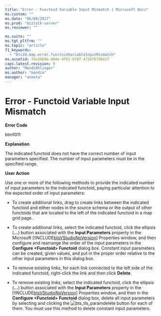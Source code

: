 ```yaml
---
title: "Error - Functoid Variable Input Mismatch | Microsoft Docs"
ms.custom: ""
ms.date: "06/08/2017"
ms.prod: "biztalk-server"
ms.reviewer: ""

ms.suite: ""
ms.tgt_pltfrm: ""
ms.topic: "article"
f1_keywords: 
  - "bts10.map.error.functoidVariableInputMismatch"
ms.assetid: fda3066b-d0de-4f61-b78f-4726f6796e1f
caps.latest.revision: 9
author: "MandiOhlinger"
ms.author: "mandia"
manager: "anneta"
---
```

# Error - Functoid Variable Input Mismatch
**Error Code**  
  
 btm1011  
  
 **Explanation**  
  
 The indicated functoid does not have the correct number of input parameters specified. The number of input parameters must be in the specified range.  
  
 **User Action**  
  
 Use one or more of the following methods to provide the indicated number of input parameters to the indicated functoid, paying particular attention to the expected order of input parameters:  
  
-   To create additional links, drag to create links between the indicated functoid and either nodes in the source schema or the output of other functoids that are located to the left of the indicated functoid in a map grid page.  
  
-   To create additional links, select the indicated functoid, click the ellipsis (**...**) button associated with the **Input Parameters** property in the Microsoft [!INCLUDE[btsVStudioNoVersion](../includes/btsvstudionoversion-md.md)] Properties window, and then configure and rearrange the order of the input parameters in the **Configure \<Functoid\> Functoid** dialog box. Constant input parameters can be created, given values, and put in the proper order relative to the other input parameters in this dialog box.  
  
-   To remove existing links, for each link connected to the left side of the indicated functoid, right-click the link and then click **Delete**.  
  
-   To remove existing links, select the indicated functoid, click the ellipsis (**...**) button associated with the **Input Parameters** property in the [!INCLUDE[btsVStudioNoVersion](../includes/btsvstudionoversion-md.md)] Properties window, and then in the **Configure \<Functoid\> Functoid** dialog box, delete all input parameters by selecting and clicking the ![](../core/media/bts-tls-paramdelete.gif "bts_tls_paramdelete") button for each of them. You must use this method to delete constant input parameters.
